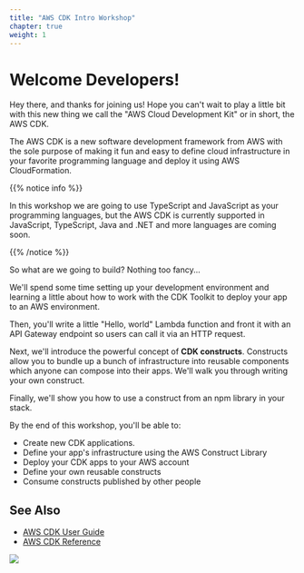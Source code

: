 ```yaml
---
title: "AWS CDK Intro Workshop"
chapter: true
weight: 1
---
```


# Welcome Developers!

Hey there, and thanks for joining us! Hope you can't wait to play a little bit
with this new thing we call the "AWS Cloud Development Kit" or in short, the AWS
CDK.

The AWS CDK is a new software development framework from AWS with the sole
purpose of making it fun and easy to define cloud infrastructure in your
favorite programming language and deploy it using AWS CloudFormation.

{{% notice info %}}

In this workshop we are going to use TypeScript and JavaScript as your
programming languages, but the AWS CDK is currently supported in JavaScript,
TypeScript, Java and .NET and more languages are coming soon.

{{% /notice %}}

So what are we going to build? Nothing too fancy...

We'll spend some time setting up your development environment and learning a
little about how to work with the CDK Toolkit to deploy your app to an AWS
environment.

Then, you'll write a little "Hello, world" Lambda function and front it with an
API Gateway endpoint so users can call it via an HTTP request.

Next, we'll introduce the powerful concept of __CDK constructs__.
Constructs allow you to bundle up a bunch of infrastructure into reusable
components which anyone can compose into their apps. We'll walk you through
writing your own construct.

Finally, we'll show you how to use a construct from an npm library in your
stack.

By the end of this workshop, you'll be able to:

- Create new CDK applications.<br/>
- Define your app's infrastructure using the AWS Construct Library<br/>
- Deploy your CDK apps to your AWS account<br/>
- Define your own reusable constructs<br/>
- Consume constructs published by other people<br/>

## See Also

- [AWS CDK User Guide](https://docs.aws.amazon.com/CDK/latest/userguide)
- [AWS CDK Reference](https://awslabs.github.io/aws-cdk/)

![](images/cdk-logo.png)
